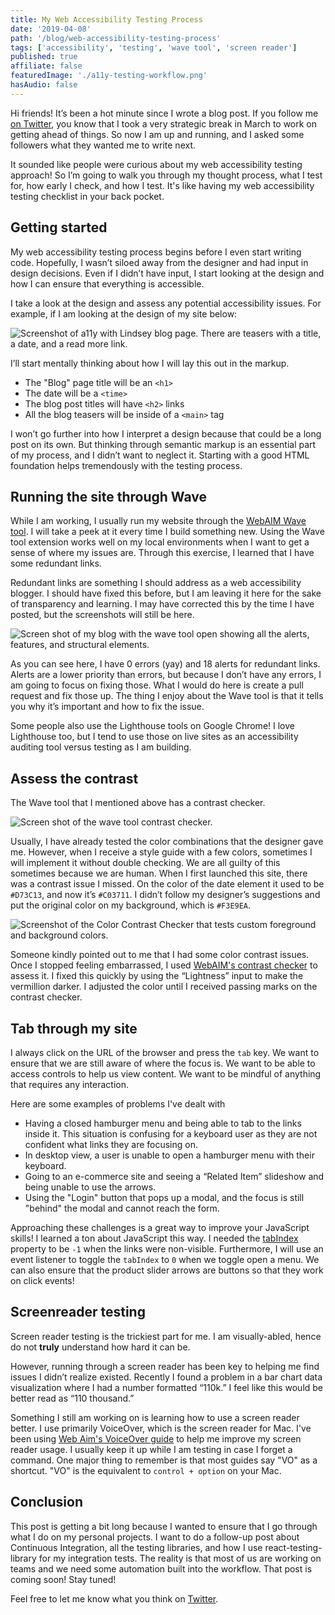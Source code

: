 ```yaml
---
title: My Web Accessibility Testing Process
date: '2019-04-08'
path: '/blog/web-accessibility-testing-process'
tags: ['accessibility', 'testing', 'wave tool', 'screen reader']
published: true
affiliate: false
featuredImage: './a11y-testing-workflow.png'
hasAudio: false
---
```


Hi friends! It’s been a hot minute since I wrote a blog post. If you follow me [on Twitter](https://twitter.com/LittleKope/status/1101112031355260928), you know that I took a very strategic break in March to work on getting ahead of things. So now I am up and running, and I asked some followers what they wanted me to write next.

It sounded like people were curious about my web accessibility testing approach! So I’m going to walk you through my thought process, what I test for, how early I check, and how I test. It's like having my web accessibility testing checklist in your back pocket.

## Getting started

My web accessibility testing process begins before I even start writing code. Hopefully, I wasn’t siloed away from the designer and had input in design decisions. Even if I didn’t have input, I start looking at the design and how I can ensure that everything is accessible.

I take a look at the design and assess any potential accessibility issues. For example, if I am looking at the design of my site below:

![Screenshot of a11y with Lindsey blog page. There are teasers with a title, a date, and a read more link.](./design.png)

I’ll start mentally thinking about how I will lay this out in the markup.

- The "Blog" page title will be an `<h1>`
- The date will be a `<time>`
- The blog post titles will have `<h2>` links
- All the blog teasers will be inside of a `<main>` tag

I won’t go further into how I interpret a design because that could be a long post on its own. But thinking through semantic markup is an essential part of my process, and I didn’t want to neglect it. Starting with a good HTML foundation helps tremendously with the testing process.

## Running the site through Wave

While I am working, I usually run my website through the [WebAIM Wave tool](https://chrome.google.com/webstore/detail/wave-evaluation-tool/jbbplnpkjmmeebjpijfedlgcdilocofh?hl=en-US). I will take a peek at it every time I build something new. Using the Wave tool extension works well on my local environments when I want to get a sense of where my issues are. Through this exercise, I learned that I have some redundant links.

Redundant links are something I should address as a web accessibility blogger. I should have fixed this before, but I am leaving it here for the sake of transparency and learning. I may have corrected this by the time I have posted, but the screenshots will still be here.

![Screen shot of my blog with the wave tool open showing all the alerts, features, and structural elements.](./wave-tool-blog.png)

As you can see here, I have 0 errors (yay) and 18 alerts for redundant links. Alerts are a lower priority than errors, but because I don’t have any errors, I am going to focus on fixing those. What I would do here is create a pull request and fix those up. The thing I enjoy about the Wave tool is that it tells you why it’s important and how to fix the issue.

Some people also use the Lighthouse tools on Google Chrome! I love Lighthouse too, but I tend to use those on live sites as an accessibility auditing tool versus testing as I am building.

## Assess the contrast

The Wave tool that I mentioned above has a contrast checker.

![Screen shot of the wave tool contrast checker.](./contrast.png)

Usually, I have already tested the color combinations that the designer gave me. However, when I receive a style guide with a few colors, sometimes I will implement it without double checking. We are all guilty of this sometimes because we are human. When I first launched this site, there was a contrast issue I missed. On the color of the date element it used to be `#D73C13`, and now it’s `#C03711`. I didn’t follow my designer’s suggestions and put the original color on my background, which is `#F3E9EA`.

![Screenshot of the Color Contrast Checker that tests custom foreground and background colors.](./contrast-checker.png)

Someone kindly pointed out to me that I had some color contrast issues. Once I stopped feeling embarrassed, I used [WebAIM's contrast checker](https://webaim.org/resources/contrastchecker/) to assess it. I fixed this quickly by using the “Lightness” input to make the vermillion darker. I adjusted the color until I received passing marks on the contrast checker.

## Tab through my site

I always click on the URL of the browser and press the `tab` key. We want to ensure that we are still aware of where the focus is. We want to be able to access controls to help us view content. We want to be mindful of anything that requires any interaction.

Here are some examples of problems I've dealt with

- Having a closed hamburger menu and being able to tab to the links inside it. This situation is confusing for a keyboard user as they are not confident what links they are focusing on.
- In desktop view, a user is unable to open a hamburger menu with their keyboard.
- Going to an e-commerce site and seeing a “Related Item” slideshow and being unable to use the arrows.
- Using the "Login" button that pops up a modal, and the focus is still "behind" the modal and cannot reach the form.

Approaching these challenges is a great way to improve your JavaScript skills! I learned a ton about JavaScript this way. I needed the [tabIndex](https://developer.mozilla.org/en-US/docs/Web/API/HTMLElement/tabIndex) property to be `-1` when the links were non-visible. Furthermore, I will use an event listener to toggle the `tabIndex` to `0` when we toggle open a menu. We can also ensure that the product slider arrows are buttons so that they work on click events!

## Screenreader testing

Screen reader testing is the trickiest part for me. I am visually-abled, hence do not **truly** understand how hard it can be.

However, running through a screen reader has been key to helping me find issues I didn’t realize existed. Recently I found a problem in a bar chart data visualization where I had a number formatted “110k.” I feel like this would be better read as “110 thousand.”

Something I still am working on is learning how to use a screen reader better. I use primarily VoiceOver, which is the screen reader for Mac. I've been using [Web Aim's VoiceOver guide](https://webaim.org/articles/voiceover/) to help me improve my screen reader usage. I usually keep it up while I am testing in case I forget a command. One major thing to remember is that most guides say "VO" as a shortcut. "VO" is the equivalent to `control + option` on your Mac.

## Conclusion

This post is getting a bit long because I wanted to ensure that I go through what I do on my personal projects. I want to do a follow-up post about Continuous Integration, all the testing libraries, and how I use react-testing-library for my integration tests. The reality is that most of us are working on teams and we need some automation built into the workflow. That post is coming soon! Stay tuned!

Feel free to let me know what you think on [Twitter](https://twitter.com/LittleKope).
